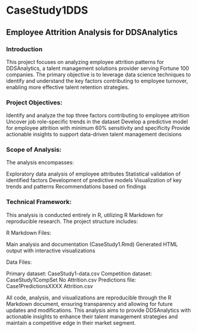 # CaseStudy1DDS

## Employee Attrition Analysis for DDSAnalytics
### Introduction

This project focuses on analyzing employee attrition patterns for DDSAnalytics, a talent management solutions provider serving Fortune 100 companies. The primary objective is to leverage data science techniques to identify and understand the key factors contributing to employee turnover, enabling more effective talent retention strategies.

### Project Objectives:

Identify and analyze the top three factors contributing to employee attrition
Uncover job role-specific trends in the dataset
Develop a predictive model for employee attrition with minimum 60% sensitivity and specificity
Provide actionable insights to support data-driven talent management decisions

### Scope of Analysis:

The analysis encompasses:

Exploratory data analysis of employee attributes
Statistical validation of identified factors
Development of predictive models
Visualization of key trends and patterns
Recommendations based on findings

### Technical Framework:
This analysis is conducted entirely in R, utilizing R Markdown for reproducible research. The project structure includes:

R Markdown Files:

Main analysis and documentation (CaseStudy1.Rmd)
Generated HTML output with interactive visualizations

Data Files:

Primary dataset: CaseStudy1-data.csv
Competition dataset: CaseStudy1CompSet No Attrition.csv
Predictions file: Case1PredictionsXXXX Attrition.csv

All code, analysis, and visualizations are reproducible through the R Markdown document, ensuring transparency and allowing for future updates and modifications.
This analysis aims to provide DDSAnalytics with actionable insights to enhance their talent management strategies and maintain a competitive edge in their market segment.
